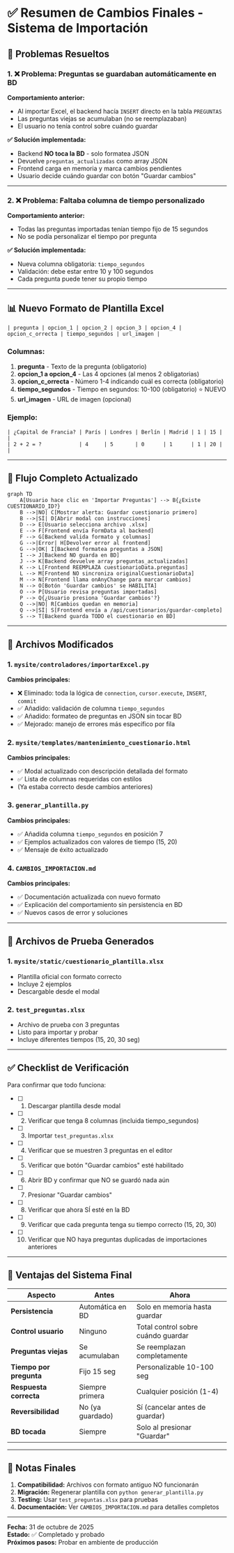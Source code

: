 # ✅ Resumen de Cambios Finales - Sistema de Importación

## 🔧 Problemas Resueltos

### 1. ❌ Problema: Preguntas se guardaban automáticamente en BD
**Comportamiento anterior:**
- Al importar Excel, el backend hacía `INSERT` directo en la tabla `PREGUNTAS`
- Las preguntas viejas se acumulaban (no se reemplazaban)
- El usuario no tenía control sobre cuándo guardar

**✅ Solución implementada:**
- Backend **NO toca la BD** - solo formatea JSON
- Devuelve `preguntas_actualizadas` como array JSON
- Frontend carga en memoria y marca cambios pendientes
- Usuario decide cuándo guardar con botón "Guardar cambios"

---

### 2. ❌ Problema: Faltaba columna de tiempo personalizado
**Comportamiento anterior:**
- Todas las preguntas importadas tenían tiempo fijo de 15 segundos
- No se podía personalizar el tiempo por pregunta

**✅ Solución implementada:**
- Nueva columna obligatoria: `tiempo_segundos`
- Validación: debe estar entre 10 y 100 segundos
- Cada pregunta puede tener su propio tiempo

---

## 📊 Nuevo Formato de Plantilla Excel

```
| pregunta | opcion_1 | opcion_2 | opcion_3 | opcion_4 | opcion_c_orrecta | tiempo_segundos | url_imagen |
```

### Columnas:
1. **pregunta** - Texto de la pregunta (obligatorio)
2. **opcion_1 a opcion_4** - Las 4 opciones (al menos 2 obligatorias)
3. **opcion_c_orrecta** - Número 1-4 indicando cuál es correcta (obligatorio)
4. **tiempo_segundos** - Tiempo en segundos: 10-100 (obligatorio) ⭐ NUEVO
5. **url_imagen** - URL de imagen (opcional)

### Ejemplo:
```
| ¿Capital de Francia? | París | Londres | Berlín | Madrid | 1 | 15 | |
| 2 + 2 = ?            | 4     | 5       | 0      | 1      | 1 | 20 | |
```

---

## 🔄 Flujo Completo Actualizado

```mermaid
graph TD
    A[Usuario hace clic en 'Importar Preguntas'] --> B{¿Existe CUESTIONARIO_ID?}
    B -->|NO| C[Mostrar alerta: Guardar cuestionario primero]
    B -->|SÍ| D[Abrir modal con instrucciones]
    D --> E[Usuario selecciona archivo .xlsx]
    E --> F[Frontend envía FormData al backend]
    F --> G[Backend valida formato y columnas]
    G -->|Error| H[Devolver error al frontend]
    G -->|OK| I[Backend formatea preguntas a JSON]
    I --> J[Backend NO guarda en BD]
    J --> K[Backend devuelve array preguntas_actualizadas]
    K --> L[Frontend REEMPLAZA cuestionarioData.preguntas]
    L --> M[Frontend NO sincroniza originalCuestionarioData]
    M --> N[Frontend llama onAnyChange para marcar cambios]
    N --> O[Botón 'Guardar cambios' se HABILITA]
    O --> P[Usuario revisa preguntas importadas]
    P --> Q{¿Usuario presiona 'Guardar cambios'?}
    Q -->|NO| R[Cambios quedan en memoria]
    Q -->|SÍ| S[Frontend envía a /api/cuestionarios/guardar-completo]
    S --> T[Backend guarda TODO el cuestionario en BD]
```

---

## 📁 Archivos Modificados

### 1. `mysite/controladores/importarExcel.py`
**Cambios principales:**
- ❌ Eliminado: toda la lógica de `connection`, `cursor.execute`, `INSERT`, `commit`
- ✅ Añadido: validación de columna `tiempo_segundos`
- ✅ Añadido: formateo de preguntas en JSON sin tocar BD
- ✅ Mejorado: manejo de errores más específico por fila

### 2. `mysite/templates/mantenimiento_cuestionario.html`
**Cambios principales:**
- ✅ Modal actualizado con descripción detallada del formato
- ✅ Lista de columnas requeridas con estilos
- (Ya estaba correcto desde cambios anteriores)

### 3. `generar_plantilla.py`
**Cambios principales:**
- ✅ Añadida columna `tiempo_segundos` en posición 7
- ✅ Ejemplos actualizados con valores de tiempo (15, 20)
- ✅ Mensaje de éxito actualizado

### 4. `CAMBIOS_IMPORTACION.md`
**Cambios principales:**
- ✅ Documentación actualizada con nuevo formato
- ✅ Explicación del comportamiento sin persistencia en BD
- ✅ Nuevos casos de error y soluciones

---

## 🧪 Archivos de Prueba Generados

### 1. `mysite/static/cuestionario_plantilla.xlsx`
- Plantilla oficial con formato correcto
- Incluye 2 ejemplos
- Descargable desde el modal

### 2. `test_preguntas.xlsx`
- Archivo de prueba con 3 preguntas
- Listo para importar y probar
- Incluye diferentes tiempos (15, 20, 30 seg)

---

## ✅ Checklist de Verificación

Para confirmar que todo funciona:

- [ ] 1. Descargar plantilla desde modal
- [ ] 2. Verificar que tenga 8 columnas (incluida tiempo_segundos)
- [ ] 3. Importar `test_preguntas.xlsx`
- [ ] 4. Verificar que se muestren 3 preguntas en el editor
- [ ] 5. Verificar que botón "Guardar cambios" esté habilitado
- [ ] 6. Abrir BD y confirmar que NO se guardó nada aún
- [ ] 7. Presionar "Guardar cambios"
- [ ] 8. Verificar que ahora SÍ esté en la BD
- [ ] 9. Verificar que cada pregunta tenga su tiempo correcto (15, 20, 30)
- [ ] 10. Verificar que NO haya preguntas duplicadas de importaciones anteriores

---

## 🚀 Ventajas del Sistema Final

| Aspecto | Antes | Ahora |
|---------|-------|-------|
| **Persistencia** | Automática en BD | Solo en memoria hasta guardar |
| **Control usuario** | Ninguno | Total control sobre cuándo guardar |
| **Preguntas viejas** | Se acumulaban | Se reemplazan completamente |
| **Tiempo por pregunta** | Fijo 15 seg | Personalizable 10-100 seg |
| **Respuesta correcta** | Siempre primera | Cualquier posición (1-4) |
| **Reversibilidad** | No (ya guardado) | Sí (cancelar antes de guardar) |
| **BD tocada** | Siempre | Solo al presionar "Guardar" |

---

## 📌 Notas Finales

1. **Compatibilidad:** Archivos con formato antiguo NO funcionarán
2. **Migración:** Regenerar plantilla con `python generar_plantilla.py`
3. **Testing:** Usar `test_preguntas.xlsx` para pruebas
4. **Documentación:** Ver `CAMBIOS_IMPORTACION.md` para detalles completos

---

**Fecha:** 31 de octubre de 2025  
**Estado:** ✅ Completado y probado  
**Próximos pasos:** Probar en ambiente de producción
